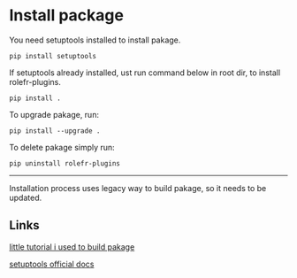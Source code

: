 # Install package
You need setuptools installed to install pakage.

```
pip install setuptools
```

If setuptools already installed, ust run command below in root dir, to install rolefr-plugins.

```
pip install .
```

To upgrade pakage, run:

```
pip install --upgrade .
```

To delete pakage simply run:

```
pip uninstall rolefr-plugins
```

---

Installation process uses legacy way to build pakage, so it needs to be updated.

Links
---
[little tutorial i used to build pakage](https://betterscientificsoftware.github.io/python-for-hpc/tutorials/python-pypi-packaging/)

[setuptools official docs](https://setuptools.pypa.io/en/latest/index.html)